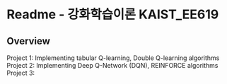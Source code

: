 # **Readme - 강화학습이론 KAIST_EE619**
## **Overview**
Project 1: Implementing tabular Q-learning, Double Q-learning algorithms
Project 2: Implementing Deep Q-Network (DQN), REINFORCE algorithms
Project 3: 
